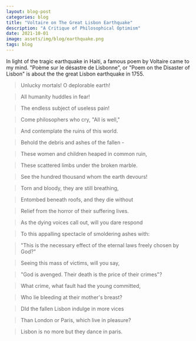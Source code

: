 ```yaml
---
layout: blog-post
categories: blog
title: "Voltaire on The Great Lisbon Earthquake"
description: "A Critique of Philosophical Optimism"
date: 2021-10-01
image: assets/img/blog/earthquake.png
tags: blog
---
```


In light of the tragic earthquake in Haiti, a famous poem by Voltaire came to my mind. "Poème sur le désastre de Lisbonne", or "Poem on the Disaster of Lisbon" is about the the great Lisbon earthquake in 1755.

> Unlucky mortals! O deplorable earth!

> All humanity huddles in fear!

> The endless subject of useless pain!

> Come philosophers who cry, "All is well,"

> And contemplate the ruins of this world.

> Behold the debris and ashes of the fallen - 

> These women and children heaped in common ruin,

> These scattered limbs under the broken marble.

> See the hundred thousand whom the earth devours!

> Torn and bloody, they are still breathing,

> Entombed beneath roofs, and they die without

> Relief from the horror of their suffering lives.

> As the dying voices call out, will you dare respond

> To this appalling spectacle of smoldering ashes with:

> "This is the necessary effect of the eternal laws freely chosen by God?"

> Seeing this mass of victims, will you say,

> "God is avenged. Their death is the price of their crimes"?

> What crime, what fault had the young committed,

> Who lie bleeding at their mother's breast?

> DId the fallen Lisbon indulge in more vices

> Than London or Paris, which live in pleasure?

> Lisbon is no more but they dance in paris.



